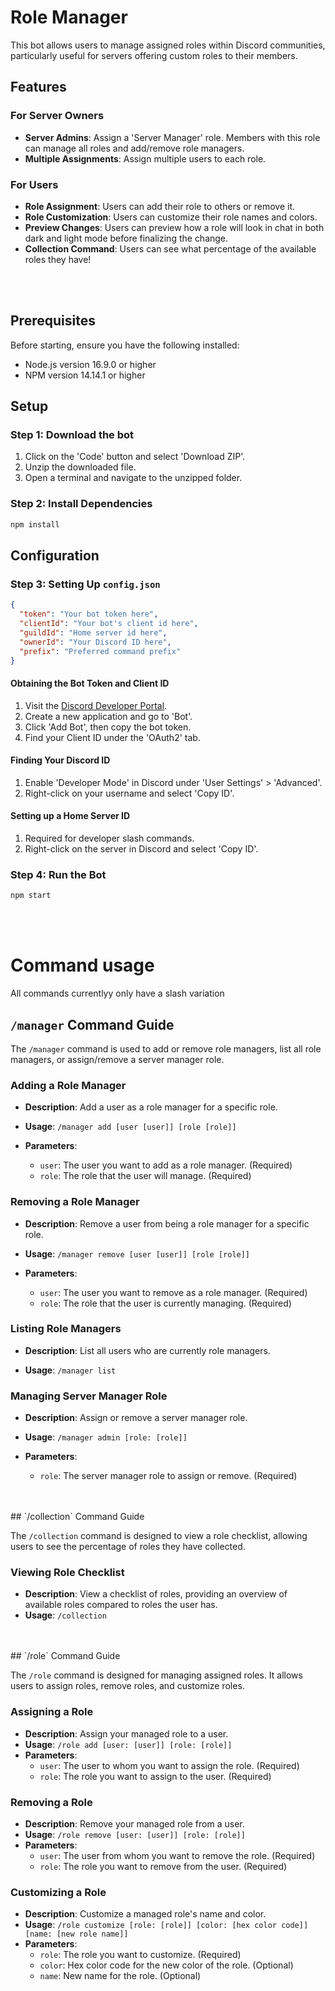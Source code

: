 
# Role Manager

This bot allows users to manage assigned roles within Discord communities, particularly useful for servers offering custom roles to their members.

## Features

### For Server Owners
- **Server Admins**: Assign a 'Server Manager' role. Members with this role can manage all roles and add/remove role managers.
- **Multiple Assignments**: Assign multiple users to each role.

### For Users
- **Role Assignment**: Users can add their role to others or remove it.
- **Role Customization**: Users can customize their role names and colors.
- **Preview Changes**: Users can preview how a role will look in chat in both dark and light mode before finalizing the change.
- **Collection Command**: Users can see what percentage of the available roles they have!
<br>
<br>

## Prerequisites

Before starting, ensure you have the following installed:
- Node.js version 16.9.0 or higher
- NPM version 14.14.1 or higher

## Setup

### Step 1: Download the bot

1. Click on the 'Code' button and select 'Download ZIP'.
2. Unzip the downloaded file.
3. Open a terminal and navigate to the unzipped folder.

### Step 2: Install Dependencies

```bash
npm install
```

## Configuration

### Step 3: Setting Up `config.json`

```json
{
  "token": "Your bot token here",
  "clientId": "Your bot's client id here",
  "guildId": "Home server id here",
  "ownerId": "Your Discord ID here",
  "prefix": "Preferred command prefix"
}
```

#### Obtaining the Bot Token and Client ID

1. Visit the [Discord Developer Portal](https://discord.com/developers/applications).
2. Create a new application and go to 'Bot'.
3. Click 'Add Bot', then copy the bot token.
4. Find your Client ID under the 'OAuth2' tab.

#### Finding Your Discord ID

1. Enable 'Developer Mode' in Discord under 'User Settings' > 'Advanced'.
2. Right-click on your username and select 'Copy ID'.

#### Setting up a Home Server ID

1. Required for developer slash commands.
2. Right-click on the server in Discord and select 'Copy ID'.

### Step 4: Run the Bot

```bash
npm start
```
<br>
<br>

# Command usage
All commands currentlyy only have a slash variation
## `/manager` Command Guide

The `/manager` command is used to add or remove role managers, list all role managers, or assign/remove a server manager role.

### Adding a Role Manager
- **Description**: Add a user as a role manager for a specific role.

- **Usage**: `/manager add [user [user]] [role [role]]`

- **Parameters**:
  - `user`: The user you want to add as a role manager. (Required)
  - `role`: The role that the user will manage. (Required)

### Removing a Role Manager
- **Description**: Remove a user from being a role manager for a specific role.

- **Usage**: `/manager remove [user [user]] [role [role]]`

- **Parameters**:
  - `user`: The user you want to remove as a role manager. (Required)
  - `role`: The role that the user is currently managing. (Required)

### Listing Role Managers
- **Description**: List all users who are currently role managers.

- **Usage**: `/manager list`

### Managing Server Manager Role
- **Description**: Assign or remove a server manager role.

- **Usage**: `/manager admin [role: [role]]`

- **Parameters**:
  - `role`: The server manager role to assign or remove. (Required)
<br>
<br>
## `/collection` Command Guide

The `/collection` command is designed to view a role checklist, allowing users to see the percentage of roles they have collected.

### Viewing Role Checklist
- **Description**: View a checklist of roles, providing an overview of available roles compared to roles the user has.
- **Usage**: `/collection`
<br>
<br>
## `/role` Command Guide

The `/role` command is designed for managing assigned roles. It allows users to assign roles, remove roles, and customize roles.

### Assigning a Role
- **Description**: Assign your managed role to a user.
- **Usage**: `/role add [user: [user]] [role: [role]]`
- **Parameters**:
  - `user`: The user to whom you want to assign the role. (Required)
  - `role`: The role you want to assign to the user. (Required)

### Removing a Role
- **Description**: Remove your managed role from a user.
- **Usage**: `/role remove [user: [user]] [role: [role]]`
- **Parameters**:
  - `user`: The user from whom you want to remove the role. (Required)
  - `role`: The role you want to remove from the user. (Required)

### Customizing a Role
- **Description**: Customize a managed role's name and color.
- **Usage**: `/role customize [role: [role]] [color: [hex color code]] [name: [new role name]]`
- **Parameters**:
  - `role`: The role you want to customize. (Required)
  - `color`: Hex color code for the new color of the role. (Optional)
  - `name`: New name for the role. (Optional)
#